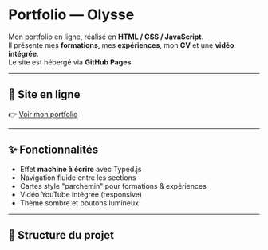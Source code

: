 # Portfolio — Olysse

Mon portfolio en ligne, réalisé en **HTML / CSS / JavaScript**.  
Il présente mes **formations**, mes **expériences**, mon **CV** et une **vidéo intégrée**.  
Le site est hébergé via **GitHub Pages**.

---

## 🔗 Site en ligne
👉 [Voir mon portfolio](https://s6leak.github.io/Portfolio/)

---

## ✨ Fonctionnalités
- Effet **machine à écrire** avec Typed.js
- Navigation fluide entre les sections
- Cartes style "parchemin" pour formations & expériences
- Vidéo YouTube intégrée (responsive)
- Thème sombre et boutons lumineux

---

## 📂 Structure du projet
